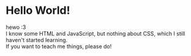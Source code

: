 Hello World!
============

hewo :3 <br>
I know some HTML and JavaScript, but nothing about CSS, which I still haven't started learning. <br>
If you want to teach me things, please do!
